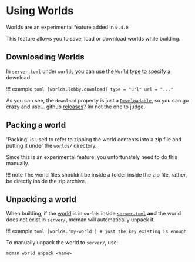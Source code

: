 # Using Worlds

Worlds are an experimental feature added in `0.4.0`

This feature allows you to save, load or download worlds while building.

## Downloading Worlds

In [`server.toml`](../reference/server.toml.md) under `worlds` you can use the [`World`](../reference/world.md) type to specify a download.

!!! example
    ```toml
    [worlds.lobby.download]
    type = "url"
    url = "..."
    ```

As you can see, the `download` property is just a [`Downloadable`](../reference/downloadable/index.md), so you can go crazy and use... github [releases](https://github.com/ModFest/bc23-pack/releases/tag/world)? Im not the one to judge.

## Packing a world

'Packing' is used to refer to zipping the world contents into a zip file and putting it under the `worlds/` directory.

Since this is an experimental feature, you unfortunately need to do this manually.

!!! note
    The world files shouldnt be inside a folder inside the zip file, rather, be directly inside the zip archive.

## Unpacking a world

When building, if the [world](../reference/world.md) is in `worlds` inside [`server.toml`](../reference/server.toml.md) **and** the world does not exist in `server/`, mcman will automatically unpack it.

!!! example
    ```toml
    [worlds.'my-world']
    # just the key existing is enough
    ```

To manually unpack the world to `server/`, use:

```
mcman world unpack <name>
```
